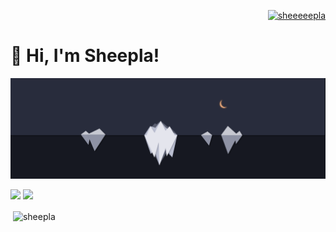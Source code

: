 <p align="right"> <a href="https://twitter.com/sheeeeepla" target="blank"><img src="https://img.shields.io/twitter/follow/sheeeeepla?logo=twitter&style=for-the-badge" alt="sheeeeepla" /></a> </p>
<h1 align="left">🐏 Hi, I'm Sheepla!</h1>

<img src="./img/banner.png"/>

<img src="https://img.shields.io/static/v1?label=OS&message=Windows/Arch%20Linux&color=blue"/> <img src="https://img.shields.io/static/v1?label=Editor&message=Vim&color=green"/>

<p>&nbsp;<img align="center" src="https://github-readme-stats.vercel.app/api?username=sheepla&show_icons=true&locale=en&theme=tokyonight" alt="sheepla" href="" /></p>
